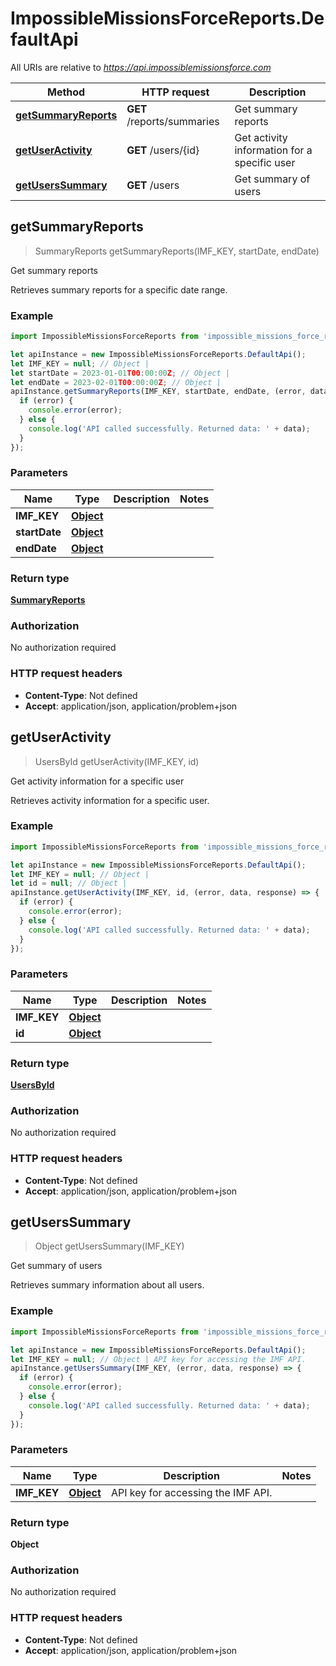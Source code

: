 # ImpossibleMissionsForceReports.DefaultApi

All URIs are relative to *https://api.impossiblemissionsforce.com*

Method | HTTP request | Description
------------- | ------------- | -------------
[**getSummaryReports**](DefaultApi.md#getSummaryReports) | **GET** /reports/summaries | Get summary reports
[**getUserActivity**](DefaultApi.md#getUserActivity) | **GET** /users/{id} | Get activity information for a specific user
[**getUsersSummary**](DefaultApi.md#getUsersSummary) | **GET** /users | Get summary of users



## getSummaryReports

> SummaryReports getSummaryReports(IMF_KEY, startDate, endDate)

Get summary reports

Retrieves summary reports for a specific date range.

### Example

```javascript
import ImpossibleMissionsForceReports from 'impossible_missions_force_reports';

let apiInstance = new ImpossibleMissionsForceReports.DefaultApi();
let IMF_KEY = null; // Object | 
let startDate = 2023-01-01T00:00:00Z; // Object | 
let endDate = 2023-02-01T00:00:00Z; // Object | 
apiInstance.getSummaryReports(IMF_KEY, startDate, endDate, (error, data, response) => {
  if (error) {
    console.error(error);
  } else {
    console.log('API called successfully. Returned data: ' + data);
  }
});
```

### Parameters


Name | Type | Description  | Notes
------------- | ------------- | ------------- | -------------
 **IMF_KEY** | [**Object**](.md)|  | 
 **startDate** | [**Object**](.md)|  | 
 **endDate** | [**Object**](.md)|  | 

### Return type

[**SummaryReports**](SummaryReports.md)

### Authorization

No authorization required

### HTTP request headers

- **Content-Type**: Not defined
- **Accept**: application/json, application/problem+json


## getUserActivity

> UsersById getUserActivity(IMF_KEY, id)

Get activity information for a specific user

Retrieves activity information for a specific user.

### Example

```javascript
import ImpossibleMissionsForceReports from 'impossible_missions_force_reports';

let apiInstance = new ImpossibleMissionsForceReports.DefaultApi();
let IMF_KEY = null; // Object | 
let id = null; // Object | 
apiInstance.getUserActivity(IMF_KEY, id, (error, data, response) => {
  if (error) {
    console.error(error);
  } else {
    console.log('API called successfully. Returned data: ' + data);
  }
});
```

### Parameters


Name | Type | Description  | Notes
------------- | ------------- | ------------- | -------------
 **IMF_KEY** | [**Object**](.md)|  | 
 **id** | [**Object**](.md)|  | 

### Return type

[**UsersById**](UsersById.md)

### Authorization

No authorization required

### HTTP request headers

- **Content-Type**: Not defined
- **Accept**: application/json, application/problem+json


## getUsersSummary

> Object getUsersSummary(IMF_KEY)

Get summary of users

Retrieves summary information about all users.

### Example

```javascript
import ImpossibleMissionsForceReports from 'impossible_missions_force_reports';

let apiInstance = new ImpossibleMissionsForceReports.DefaultApi();
let IMF_KEY = null; // Object | API key for accessing the IMF API.
apiInstance.getUsersSummary(IMF_KEY, (error, data, response) => {
  if (error) {
    console.error(error);
  } else {
    console.log('API called successfully. Returned data: ' + data);
  }
});
```

### Parameters


Name | Type | Description  | Notes
------------- | ------------- | ------------- | -------------
 **IMF_KEY** | [**Object**](.md)| API key for accessing the IMF API. | 

### Return type

**Object**

### Authorization

No authorization required

### HTTP request headers

- **Content-Type**: Not defined
- **Accept**: application/json, application/problem+json

